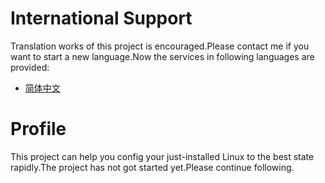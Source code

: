 # International Support
Translation works of this project is encouraged.Please contact me if you want to start a new language.Now the services in following languages are provided:

* [简体中文](https://github.com/HeavySnowJakarta/LeafConfiger/blob/main/INTERSUPPORT/简体中文.md)

# Profile

This project can help you config your just-installed Linux to the best state rapidly.The project has not got started yet.Please continue following.

